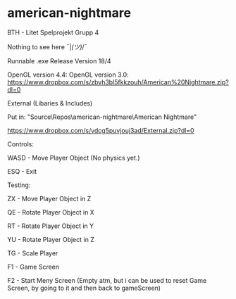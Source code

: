 # american-nightmare
BTH - Litet Spelprojekt Grupp 4

Nothing to see here ¯|_(ツ)_/¯

Runnable .exe Release Version 18/4

OpenGL version 4.4: 
OpenGL version 3.0: https://www.dropbox.com/s/zbvh3bl5fkkzouh/American%20Nightmare.zip?dl=0


External (Libaries & Includes)

Put in: "Source\Repos\american-nightmare\American Nightmare\"

https://www.dropbox.com/s/vdcg5puvjouj3ad/External.zip?dl=0


Controls:

WASD - Move Player Object (No physics yet.)

ESQ - Exit




Testing:

ZX - Move Player Object in Z

QE - Rotate Player Object in X

RT - Rotate Player Object in Y

YU - Rotate Player Object in Z

TG - Scale Player

F1 - Game Screen

F2 - Start Meny Screen (Empty atm, but i can be used to reset Game Screen, by going to it and then back to gameScreen)

